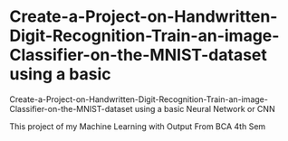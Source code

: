 # Create-a-Project-on-Handwritten-Digit-Recognition-Train-an-image-Classifier-on-the-MNIST-dataset using a basic

Create-a-Project-on-Handwritten-Digit-Recognition-Train-an-image-Classifier-on-the-MNIST-dataset using a basic
Neural Network or CNN 

This project of my Machine Learning with Output From BCA 4th Sem 




